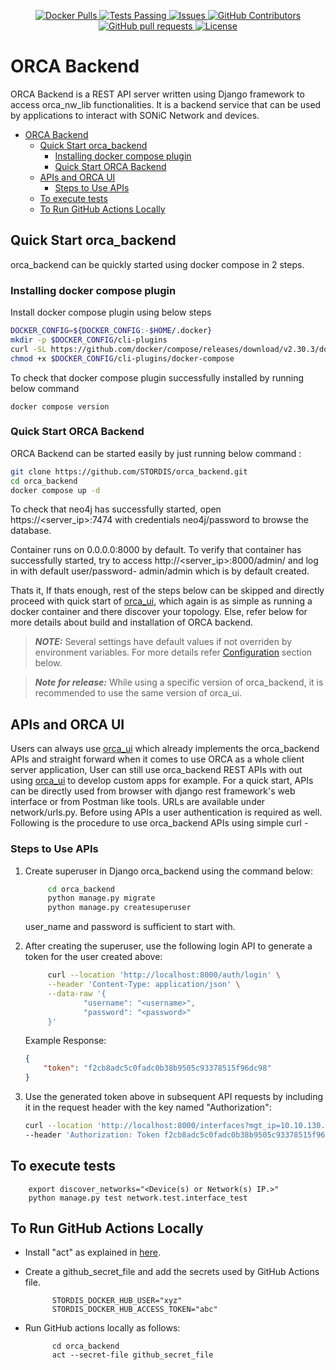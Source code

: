 <p align="center">
<a href="https://hub.docker.com/r/stordis/orca_backend/">
      <img alt="Docker Pulls" src="https://img.shields.io/docker/pulls/stordis/orca_backend?style=for-the-badge&logo=docker&logoColor=white&link=https%3A%2F%2Fhub.docker.com%2Fr%2Fstordis%2Forca_backend"/>
</a>
<a href="https://github.com/stordis/orca_backend/actions">
      <img alt="Tests Passing" src="https://img.shields.io/github/actions/workflow/status/stordis/orca_backend/docker-publish.yml?style=for-the-badge&logo=github&link=https%3A%2F%2Fgithub.com%2FSTORDIS%2Forca_backend%2Factions"/>
</a>
<a href="https://github.com/stordis/orca_backend/issues">
      <img alt="Issues" src="https://img.shields.io/github/issues/stordis/orca_backend?style=for-the-badge&logo=github&link=https%3A%2F%2Fgithub.com%2FSTORDIS%orca_backend%2Fissues"/>
</a>
<a href="https://github.com/stordis/orca_backend/graphs/contributors">
      <img alt="GitHub Contributors" src="https://img.shields.io/github/contributors/stordis/orca_backend?style=for-the-badge&logo=github&link=https%3A%2F%2Fgithub.com%2FSTORDIS%orca_backend%2Fgraphs%2Fcontributors" />
</a>
<a href="https://github.com/stordis/orca_backend/pulls?q=">
      <img alt="GitHub pull requests" src="https://img.shields.io/github/issues-pr/stordis/orca_backend?color=0088ff&style=for-the-badge&logo=github&link=https%3A%2F%2Fgithub.com%2FSTORDIS%orca_backend%2Fpulls" />
</a>
<a href="https://github.com/STORDIS/orca_backend?tab=Apache-2.0-1-ov-file#readme">
      <img alt="License" src="https://img.shields.io/github/license/stordis/orca_backend?style=for-the-badge"/>
</a>

</p>


# ORCA Backend

ORCA Backend is a REST API server written using Django framework to access orca_nw_lib functionalities. It is a backend service that can be used by applications to interact with SONiC Network and devices.

- [ORCA Backend](#orca-backend)
  - [Quick Start orca\_backend](#quick-start-orca_backend)
    - [Installing docker compose plugin](#installing-docker-compose-plugin)
    - [Quick Start ORCA Backend](#quick-start-orca-backend)
  - [APIs and ORCA UI](#apis-and-orca-ui)
    - [Steps to Use APIs](#steps-to-use-apis)
  - [To execute tests](#to-execute-tests)
  - [To Run GitHub Actions Locally](#to-run-github-actions-locally)


## Quick Start orca_backend

orca_backend can be quickly started using docker compose in 2 steps.

### Installing docker compose plugin

Install docker compose plugin using below steps

```sh 
DOCKER_CONFIG=${DOCKER_CONFIG:-$HOME/.docker}
mkdir -p $DOCKER_CONFIG/cli-plugins
curl -SL https://github.com/docker/compose/releases/download/v2.30.3/docker-compose-linux-x86_64 -o $DOCKER_CONFIG/cli-plugins/docker-compose
chmod +x $DOCKER_CONFIG/cli-plugins/docker-compose
```

To check that docker compose plugin successfully installed by running below command

```shell
docker compose version
```



### Quick Start ORCA Backend

ORCA Backend can be started easily by just running below command :

```sh
git clone https://github.com/STORDIS/orca_backend.git
cd orca_backend
docker compose up -d
```

To check that neo4j has successfully started, open https://<server_ip>:7474 with credentials neo4j/password to browse the database.

Container runs on 0.0.0.0:8000 by default. To verify that container has successfully started, try to access http://<server_ip>:8000/admin/ and log in with default user/password- admin/admin which is by default created.

Thats it, If thats enough, rest of the steps below can be skipped and directly proceed with quick start of [orca_ui](https://github.com/STORDIS/orca_ui), which again is as simple as running a docker container and there discover your topology. Else, refer below for more details about build and installation of ORCA backend.

> **_NOTE:_** Several settings have default values if not overriden by environment variables. For more details refer [Configuration](#configuration) section below.

> **_Note for release:_** While using a specific version of orca_backend, it is recommended to use the same version of orca_ui.


## APIs and ORCA UI

Users can always use [orca_ui](https://github.com/STORDIS/orca_ui) which already implements the orca_backend APIs and straight forward when it comes to use ORCA as a whole client server application, User can still use orca_backend REST APIs with out using [orca_ui](https://github.com/STORDIS/orca_ui) to develop custom apps for example.
For a quick start, APIs can be directly used from browser with django rest framework's web interface or from Postman like tools. URLs are available under network/urls.py. Before using APIs a user authentication is required as well. Following is the procedure to use orca_backend APIs using simple curl -

### Steps to Use APIs

1. Create superuser in Django orca_backend using the command below:

   ```bash
        cd orca_backend
        python manage.py migrate
        python manage.py createsuperuser
   ```

   user_name and password is sufficient to start with.
2. After creating the superuser, use the following login API to generate a token for the user created above:

   ```bash
        curl --location 'http://localhost:8000/auth/login' \
        --header 'Content-Type: application/json' \
        --data-raw '{
                "username": "<username>",
                "password": "<password>"
        }'
   ```

    Example Response:

    ```json
    {
        "token": "f2cb8adc5c0fadc0b38b9505c93378515f96dc98"
    }
    ```

3. Use the generated token above in subsequent API requests by including it in the request header with the key named "Authorization":

    ```bash
    curl --location 'http://localhost:8000/interfaces?mgt_ip=10.10.130.210' \
    --header 'Authorization: Token f2cb8adc5c0fadc0b38b9505c93378515f96dc98'
    ```

## To execute tests

        export discover_networks="<Device(s) or Network(s) IP.>"
        python manage.py test network.test.interface_test

## To Run GitHub Actions Locally

- Install "act" as explained in [here](https://nektosact.com/installation/index.html?highlight=install#installation).
- Create a github_secret_file and add the secrets used by GitHub Actions file.
  
            STORDIS_DOCKER_HUB_USER="xyz"
            STORDIS_DOCKER_HUB_ACCESS_TOKEN="abc"
- Run GitHub actions locally as follows:

            cd orca_backend
            act --secret-file github_secret_file
